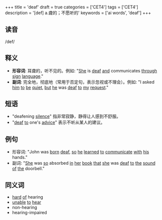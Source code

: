 +++
title = 'deaf'
draft = true
categories = ['CET4']
tags = ['CET4']
description = '[def] a.聋的；不愿听的'
keywords = ['ai words', 'deaf']
+++

## 读音
/def/

## 释义
- **形容词**: 耳聋的，听不见的。例如: "[She](/post/she/) is [deaf](/post/deaf/) [and](/post/and/) communicates [through](/post/through/) [sign](/post/sign/) [language](/post/language/)."
- **副词**: 完全地，彻底地（常用于否定句，表示忽视或不理会）。例如: "I asked [him](/post/him/) [to](/post/to/) [be](/post/be/) [quiet](/post/quiet/), [but](/post/but/) [he](/post/he/) was [deaf](/post/deaf/) [to](/post/to/) [my](/post/my/) [request](/post/request/)."

## 短语
- "deafening [silence](/post/silence/)" 指非常寂静，静得让人感到不舒服。
- "[deaf](/post/deaf/) [to](/post/to/) one's [advice](/post/advice/)" 表示不听从某人的建议。

## 例句
- 形容词: "John was [born](/post/born/) [deaf](/post/deaf/), [so](/post/so/) [he](/post/he/) [learned](/post/learned/) [to](/post/to/) [communicate](/post/communicate/) [with](/post/with/) [his](/post/his/) hands."
- 副词: "[She](/post/she/) was [so](/post/so/) absorbed [in](/post/in/) [her](/post/her/) [book](/post/book/) [that](/post/that/) [she](/post/she/) was [deaf](/post/deaf/) [to](/post/to/) [the](/post/the/) [sound](/post/sound/) [of](/post/of/) [the](/post/the/) doorbell."

## 同义词
- [hard](/post/hard/) [of](/post/of/) hearing
- [unable](/post/unable/) [to](/post/to/) [hear](/post/hear/)
- non-hearing
- hearing-impaired
